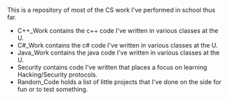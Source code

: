 This is a repository of most of the CS work I've performed in school thus far. 
- C++_Work contains the c++ code I've written in various classes at the U.
- C#_Work contains the c# code I've written in various classes at the U.
- Java_Work contains the java code I've written in various classes at the U.
- Security contains code I've written that places a focus on learning Hacking/Security protocols.
- Random_Code holds a list of little projects that I've done on the side for fun or to test something.
